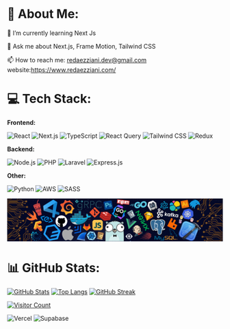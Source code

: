 

# 💫 About Me:
🌱 I’m currently learning Next Js 

💬 Ask me about Next.js, Frame Motion, Tailwind CSS

📫 How to reach me: redaezziani.dev@gmail.com 
website:https://www.redaezziani.com/


# 💻 Tech Stack:

**Frontend:** 
<p>
  <img src="https://img.shields.io/badge/react-%23007ACC.svg?style=for-the-badge&logo=react&logoColor=white" alt="React" />
  <img src="https://img.shields.io/badge/Next-black?style=for-the-badge&logo=next.js&logoColor=white" alt="Next.js" />
  <img src="https://img.shields.io/badge/typescript-%23007ACC.svg?style=for-the-badge&logo=typescript&logoColor=white" alt="TypeScript" />
  <img src="https://img.shields.io/badge/-React%20Query-FF4154?style=for-the-badge&logo=react%20query&logoColor=white" alt="React Query" />
  <img src="https://img.shields.io/badge/Tailwind_CSS-38B2AC?style=for-the-badge&logo=tailwind-css&logoColor=white" alt="Tailwind CSS" />
  <img src="https://img.shields.io/badge/redux-%23593d88.svg?style=for-the-badge&logo=redux&logoColor=white" alt="Redux" />
</p>

**Backend:**
<p>
  <img src="https://img.shields.io/badge/NodeJS-6DA55F?style=for-the-badge&logo=node.js&logoColor=white" alt="Node.js" />
  <img src="https://img.shields.io/badge/php-%23777BB4.svg?style=for-the-badge&logo=php&logoColor=white" alt="PHP" />
  <img src="https://img.shields.io/badge/Laravel-DB0000?style=for-the-badge&logo=laravel&logoColor=white" alt="Laravel" />
  <img src="https://img.shields.io/badge/Express%20js-000000?style=for-the-badge&logo=express&logoColor=white" alt="Express.js" />
</p>


**Other:**
<p>
  <img src="https://img.shields.io/badge/python-3670A0?style=for-the-badge&logo=python&logoColor=ffdd54" alt="Python" />
  <img src="https://img.shields.io/badge/AWS-%23FF9900.svg?style=for-the-badge&logo=amazon-aws&logoColor=white" alt="AWS" /> 
  <img src="https://img.shields.io/badge/SASS-hotpink.svg?style=for-the-badge&logo=SASS&logoColor=white" alt="SASS" />
</p>


<img src='./languages2.png' alt='Languages' /> <br/>


# 📊 GitHub Stats:
[![GitHub Stats](https://github-readme-stats.vercel.app/api?username=redaezziani&theme=vue&hide_border=false&include_all_commits=false&count_private=false)](https://github.com/redaezziani)
[![Top Langs](https://github-readme-stats.vercel.app/api/top-langs/?username=redaezziani&theme=vue&hide_border=false)](https://github.com/redaezziani)
[![GitHub Streak](https://github-readme-streak-stats.herokuapp.com/?user=redaezziani&theme=vue&hide_border=false)](https://github.com/redaezziani)

[![Visitor Count](https://visitcount.itsvg.in/api?id=redaezziani&icon=0&color=0)](https://visitcount.itsvg.in)

<img src="https://img.shields.io/badge/Vercel-000000?style=for-the-badge&logo=vercel&logoColor=white" alt="Vercel" />
<img src="https://img.shields.io/badge/Supabase-181818?style=for-the-badge&logo=supabase&logoColor=white" alt="Supabase"/>
